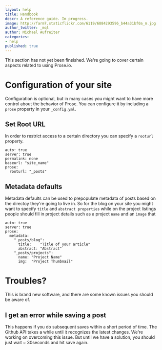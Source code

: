 ```yaml
---
layout: help
title: Handbook
descr: A reference guide. In progress.
image: http://farm7.staticflickr.com/6119/6884293596_b44a31bf0a_m.jpg
author_twitter: _mql
author: Michael Aufreiter
categories:
- help
published: true
---
```


This section has not yet been finsished. We're going to cover certain aspects related to using Prose.io.


# Configuration of your site

Configuration is optional, but in many cases you might want to have more control about the behavior of Prose. You can configure it by including a `prose` property in your `_config.yml`.

## Set Root URL

In order to restrict access to a certain directory you can specify a `rooturl` property.

    
    auto: true
    server: true
    permalink: none
    baseurl: "site_name"
    prose:
      rooturl: "_posts"
      

## Metadata defaults

Metadata defaults can be used to prepopulate metadata of posts based on the directoy they're going to live in. So for the blog on your site you might want to specify `title` and `abstract properties` while on the project listings people should fill in project details such as a project `name` and an `image` that 

    auto: true
    server: true
    prose:
      metadata:
        "_posts/blog":
          title:    "Title of your article"
          abstract: "Abstract"
        "_posts/projects":
          name: "Project Name"
          img:  "Project Thumbnail"
          
          
          
# Troubles?

This is brand new software, and there are some known issues you should be aware of.

## I get an error while saving a post

This happens if you do subsequent saves within a short period of time. The Github API takes a while until it recognizes the latest changes. We're working on overcoming this issue. But until we have a solution, you should just wait ~ 30seconds and hit save again.




